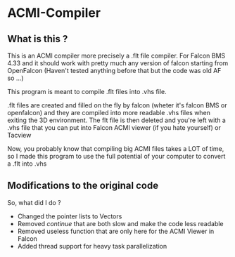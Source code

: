 # ACMI-Compiler

## What is this ?

This is an ACMI compiler more precisely a .flt file compiler.
For Falcon BMS 4.33 and it should work with pretty much any version of falcon starting from OpenFalcon (Haven't tested anything before that but the code was old AF so ...)

This program is meant to compile .flt files into .vhs file. 

.flt files are created and filled on the fly by falcon (wheter it's falcon BMS or openfalcon) and they are compiled into more readable .vhs files when exiting the 3D environment. The flt file is then deleted and you're left with a .vhs file that you can put into Falcon ACMI viewer (if you hate yourself) or Tacview


Now, you probably know that compiling big ACMI files takes a LOT of time, so I made this program to use the full potential of your computer to convert a .flt into .vhs 


## Modifications to the original code

So, what did I do ? 

- Changed the pointer lists to Vectors 
- Removed *continue*  that are both slow and make the code less readable
- Removed useless function that are only here for the ACMI Viewer in Falcon
- Added thread support for heavy task parallelization 